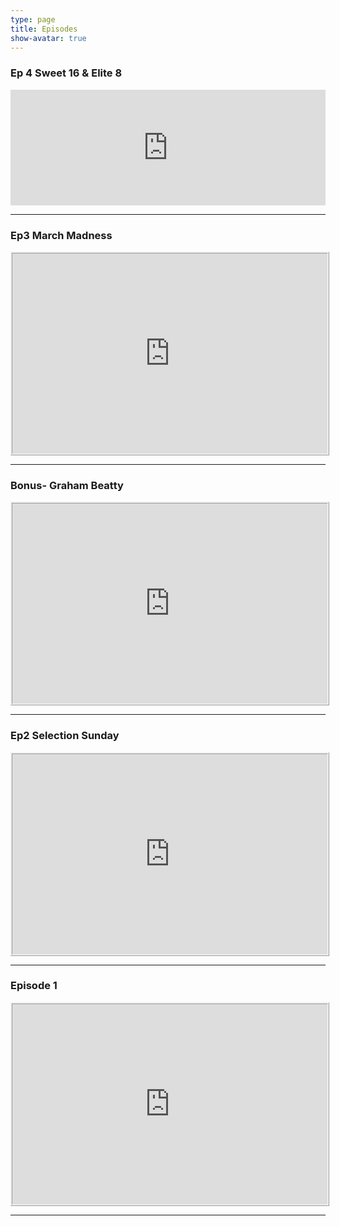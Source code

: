 ```yaml
---
type: page
title: Episodes
show-avatar: true
---
```


### Ep 4 Sweet 16 & Elite 8


<iframe sandbox="allow-same-origin-allow-scripts-allow-top-navigation-allow-popups" scrolling=no width="100%" height="185" frameborder="0" src="https://embed.radiopublic.com/e?if=132-breese-podcast-Gy0QkZ&ge=s1!2b7e7823bced7f42419016f25d5fdc0ab380082c"></iframe>

***

### Ep3 March Madness


<iframe src="https://cast.rocks/player/11602/EP-3---March-Madness.mp3?episodeTitle=Ep%203%3A%20March%20Madness%20%26%20NFL%20Free%20Agency%20&podcastTitle=132%20Breese%20Podcast&episodeDate=March%2019th%2C%202018&imageURL=https%3A%2F%2Fcast.rocks%2Fhosting%2F11602%2Ffeeds%2F6RG37.jpg&itunesLink=https%3A%2F%2Fitunes.apple.com%2Fus%2Fpodcast%2F132-breese-podcast%2Fid1353274149%3Fmt%3D2" style="border: ridge; min-height: 265px; max-height: 320px; max-width: 558px; min-width: 270px; width: 100%; height: 100%;" scrollbars="no"></iframe>


---

### Bonus- Graham Beatty


<iframe src="https://cast.rocks/player/11602/Bonus--Graham-Beatty-.mp3?episodeTitle=Bonus%3A%20Graham%20Beatty&podcastTitle=132%20Breese%20Podcast&episodeDate=March%2013th%2C%202018&imageURL=https%3A%2F%2Fcast.rocks%2Fhosting%2F11602%2Ffeeds%2F6RG37.jpg&itunesLink=https%3A%2F%2Fitunes.apple.com%2Fus%2Fpodcast%2F132-breese-podcast%2Fid1353274149%3Fmt%3D2" style="border: ridge; min-height: 265px; max-height: 320px; max-width: 558px; min-width: 270px; width: 100%; height: 100%;" scrollbars="no"></iframe>

***

### Ep2 Selection Sunday


<iframe src="https://cast.rocks/player/11602/Ep-2--Selection-Sunday.mp3?episodeTitle=Ep%202%3A%20Selection%20Sunday&podcastTitle=132%20Breese%20Podcast&episodeDate=March%2012th%2C%202018&imageURL=https%3A%2F%2Fcast.rocks%2Fhosting%2F11602%2Ffeeds%2F6RG37.jpg&itunesLink=https%3A%2F%2Fitunes.apple.com%2Fus%2Fpodcast%2F132-breese-podcast%2Fid1353274149%3Fmt%3D2" style="border: ridge; min-height: 265px; max-height: 320px; max-width: 558px; min-width: 270px; width: 100%; height: 100%;" scrollbars="no"></iframe>


****

### Episode 1


<iframe src="https://cast.rocks/player/11602/132-Breese-Podcast---Episode-1.mp3?episodeTitle=132%20Breese%20Podcast%20-%20Episode%201&podcastTitle=132%20Breese%20Podcast&episodeDate=March%205th%2C%202018&imageURL=https%3A%2F%2Fcast.rocks%2Fhosting%2F11602%2Ffeeds%2F6RG37.jpg&itunesLink=https%3A%2F%2Fitunes.apple.com%2Fus%2Fpodcast%2F132-breese-podcast%2Fid1353274149%3Fmt%3D2" style="border: ridge; min-height: 265px; max-height: 320px; max-width: 558px; min-width: 270px; width: 100%; height: 100%;" scrollbars="no"></iframe>


***
